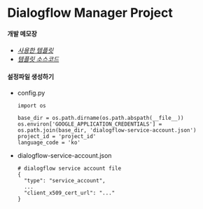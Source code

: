 # Dialogflow Manager Project

#### 개발 메모장
- [*사용한 템플릿*](https://startbootstrap.com/themes/sb-admin-2/)
- [*템플릿 소스코드*](https://github.com/BlackrockDigital/startbootstrap-sb-admin-2)


#### 설정파일 생성하기
- config.py
    ```
    import os
    
    base_dir = os.path.dirname(os.path.abspath(__file__))
    os.environ['GOOGLE_APPLICATION_CREDENTIALS'] = os.path.join(base_dir, 'dialogflow-service-account.json')
    project_id = 'project_id'
    language_code = 'ko'
    ```
- dialogflow-service-account.json
    ```
    # dialogflow service account file
    {
      "type": "service_account",
      ...
      "client_x509_cert_url": "..."
    }
    ```
